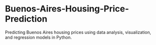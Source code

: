 # Buenos-Aires-Housing-Price-Prediction
Predicting Buenos Aires housing prices using data analysis, visualization, and regression models in Python.
